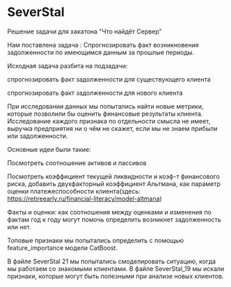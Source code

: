 # SeverStal
Решение задачи для хакатона "Что найдёт Сервер"

Нам поставлена задача : Спрогнозировать факт возникновения задолженности по имеющимся данным за прошлые периоды.

Исходная задача разбита на подзадачи:

спрогнозировать факт задолженности для существующего клиента

спрогнозировать факт задолженности для нового клиента

При исследовании данных мы попытались найти новые метрики, которые позволили бы оценить финансовые результаты клиента. Исследование каждого признака по отдельности смысла не имеет, выручка предприятия ни о чём не скажет, если мы не знаем прибыли или задолженности.

Основные идеи были такие:

Посмотреть соотношение активов и пассивов

Посмотреть коэффициент текущей ликвидности и коэф-т финансового риска, добавить двухфакторный коэффициент Альтмана, как параметр оценки платежеспособности клиента(здесь: https://retireearly.ru/financial-literacy/model-altmana)

Факты и оценки: как соотношения между оценками и изменения по фактам год к году могут помочь определить возникнет задолженность или нет.

Топовые признаки мы попытались определить с помощью feature_importance модели CatBoost. 

В файле SeverStal 21 мы попытались смоделировать ситуацию, когда мы работаем со знакомыми клиентами.
В файле SeverStal_19 мы искали признаки, которые могут быть полезными при анализе новых клиентов.

